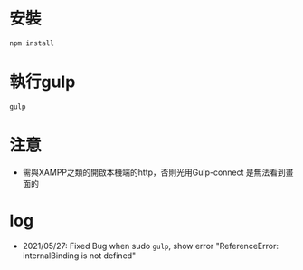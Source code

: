 # 安裝

` npm install `

# 執行gulp

` gulp `


# 注意

- 需與XAMPP之類的開啟本機端的http，否則光用Gulp-connect 是無法看到畫面的


# log

- 2021/05/27: Fixed Bug when sudo `gulp`, show error "ReferenceError: internalBinding is not defined"